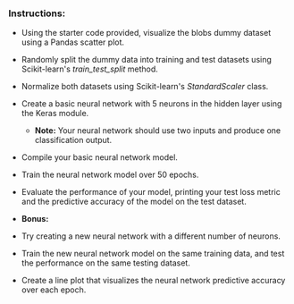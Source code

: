 ### Instructions:

  * Using the starter code provided, visualize the blobs dummy dataset using a Pandas scatter plot.

  * Randomly split the dummy data into training and test datasets using Scikit-learn's *train_test_split* method.

  * Normalize both datasets using Scikit-learn's *StandardScaler* class.

  * Create a basic neural network with 5 neurons in the hidden layer using the Keras module.

    * **Note:** Your neural network should use two inputs and produce one classification output.

  * Compile your basic neural network model.

  * Train the neural network model over 50 epochs.

  * Evaluate the performance of your model, printing your test loss metric and the predictive accuracy of the model on the test dataset.

  * **Bonus:**

  * Try creating a new neural network with a different number of neurons.

  * Train the new neural network model on the same training data, and test the performance on the same testing dataset.

  * Create a line plot that visualizes the neural network predictive accuracy over each epoch.